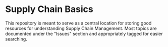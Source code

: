 # Supply Chain Basics

This repository is meant to serve as a central location for storing good resources for understanding Supply Chain Management. Most topics are documented under the "Issues" section and appropriately tagged for easier searching.
